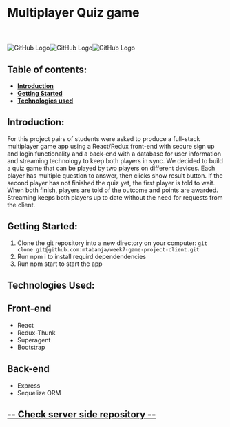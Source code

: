 # Multiplayer Quiz game<pre> 




![GitHub Logo](https://i.ibb.co/z832fZW/Screen-Shot-2020-01-21-at-01-50-43.png)![GitHub Logo](https://i.ibb.co/FVwp0d7/Screen-Shot-2020-01-21-at-01-54-14.png)![GitHub Logo](https://i.ibb.co/x82V47t/Screen-Shot-2020-01-21-at-02-05-37.png)



## Table of contents:

- **[Introduction](#introduction)**
- **[Getting Started](#getting-started)**
- **[Technologies used](#technologies-used)**



## Introduction:

For this project pairs of students were asked to produce a full-stack multiplayer game app using a React/Redux front-end with secure sign up and login functionality and a back-end with a database for user information and streaming technology to keep both players in sync.
We decided to build a quiz game that can be played by two players on different devices. Each player has multiple question to  answer, then clicks show result button. If the second player has not finished the quiz yet, the first player is told to wait. When both finish, players are told of the outcome and points are awarded. Streaming keeps both players up to date without the need for requests from the client.


## Getting Started:

1. Clone the git repository into a new directory on your computer: `git clone git@github.com:mtabanja/week7-game-project-client.git`
2. Run npm i to install requird dependendencies
3. Run npm start to start the app

## Technologies Used:


## Front-end

- React
- Redux-Thunk
- Superagent
- Bootstrap

## Back-end

- Express
- Sequelize ORM


## [-- Check server side repository --](https://github.com/mtabanja/week7-game-project-server)


